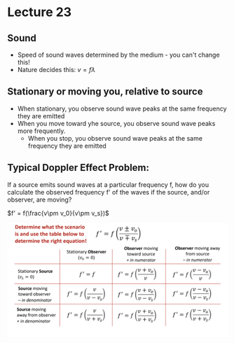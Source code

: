 # Lecture 23

## Sound

* Speed of sound waves determined by the medium - you can't change this!
* Nature decides this: $v = f\lambda$

## Stationary or moving you, relative to source

* When stationary, you observe sound wave peaks at the same frequency they are emitted
* When you move toward yhe source, you observe sound wave peaks more frequently.
  * When you stop, you observe sound wave peaks at the same frequency they are emitted

## Typical Doppler Effect Problem:

If a source emits sound waves at a particular frequency f, how do you calculate the observed frequency f' of the waves if the source, and/or observer, are moving?

$f' = f(\frac{v\pm v_0}{v\pm v_s})$ 

<img src= "Lecture 23.assets/23_1.png">